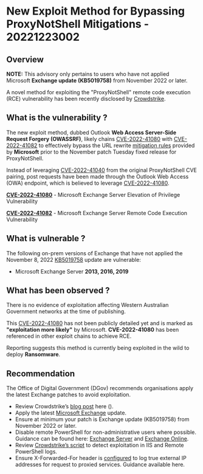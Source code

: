 # New Exploit Method for Bypassing ProxyNotShell Mitigations - 20221223002

## Overview

**NOTE:** This advisory only pertains to users who have not applied Microsoft **Exchange update (KB5019758)** from November 2022 or later.

A novel method for exploiting the "ProxyNotShell" remote code execution (RCE) vulnerability has been recently disclosed by [Crowdstrike](https://www.crowdstrike.com/blog/owassrf-exploit-analysis-and-recommendations/).

## What is the vulnerability ?

The new exploit method, dubbed Outlook **Web Access Server-Side Request Forgery (OWASSRF)**, likely chains [CVE-2022-41080](https://msrc.microsoft.com/update-guide/en-US/vulnerability/CVE-2022-41080) with [CVE-2022-41082](https://msrc.microsoft.com/update-guide/vulnerability/CVE-2022-41082) to effectively bypass the URL rewrite [mitigation rules](https://msrc-blog.microsoft.com/2022/09/29/customer-guidance-for-reported-zero-day-vulnerabilities-in-microsoft-exchange-server/) provided by **Microsoft** prior to the November patch Tuesday fixed release for ProxyNotShell.

Instead of leveraging [CVE-2022-41040](https://msrc.microsoft.com/update-guide/vulnerability/CVE-2022-41040) from the original ProxyNotShell CVE pairing, post requests have been made through the Outlook Web Access (OWA) endpoint, which is believed to leverage [CVE-2022-41080](https://msrc.microsoft.com/update-guide/en-US/vulnerability/CVE-2022-41080).

**[CVE-2022-41080](https://msrc.microsoft.com/update-guide/en-US/vulnerability/CVE-2022-41080)** - Microsoft Exchange Server Elevation of Privilege Vulnerability

**[CVE-2022-41082](https://msrc.microsoft.com/update-guide/vulnerability/CVE-2022-41082)** - Microsoft Exchange Server Remote Code Execution Vulnerability

## What is vulnerable ?

The following on-prem versions of Exchange that have not applied the November 8, 2022 [KB5019758](https://support.microsoft.com/en-us/topic/description-of-the-security-update-for-microsoft-exchange-server-2019-2016-and-2013-november-8-2022-kb5019758-2b3b039b-68b9-4f35-9064-6b286f495b1d) update are vulnerable:

- Microsoft Exchange Server **2013, 2016, 2019**

## What has been observed ?

There is no evidence of exploitation affecting Western Australian Government networks at the time of publishing.

This [CVE-2022-41080](https://msrc.microsoft.com/update-guide/en-US/vulnerability/CVE-2022-41080) has not been publicly detailed yet and is marked as **"exploitation more likely"** by
Microsoft. **CVE-2022-41080** has been referenced in other exploit chains to achieve RCE.

Reporting suggests this method is currently being exploited in the wild to deploy **Ransomware**.  

## Recommendation

The Office of Digital Government (DGov) recommends organisations apply the latest Exchange patches to avoid exploitation.

- Review Crowdstrike’s [blog post](https://www.crowdstrike.com/blog/owassrf-exploit-analysis-and-recommendations/)
here ().
- Apply the latest [Microsoft Exchange](https://msrc.microsoft.com/update-guide/deployments) update.
- Ensure at minimum your patch is Exchange update (KB5019758) from November 2022 or later.
- Disable remote PowerShell for non-administrative users where possible. Guidance can be found here: [Exchange Server](https://learn.microsoft.com/en-us/powershell/exchange/control-remote-powershell-access-to-exchange-servers?view=exchange-ps&viewFallbackFrom=exchange-ps%22%20%5Cl%20%22use-the-exchange-management-shell-to-enable-or-disable-remote-powershell-access-for-a-user) and [Exchange Online](https://learn.microsoft.com/en-us/powershell/exchange/disable-access-to-exchange-online-powershell?view=exchange-ps).
- Review [Crowdstrike’s script](https://github.com/CrowdStrike/OWASSRF) to detect exploitation in IIS and Remote PowerShell logs.
- Ensure X-Forwarded-For header is [configured](https://techcommunity.microsoft.com/t5/iis-support-blog/how-to-use-x-forwarded-for-header-to-log-actual-client-ip/ba-p/873115) to log true external IP addresses for request to proxied services. Guidance available here.
